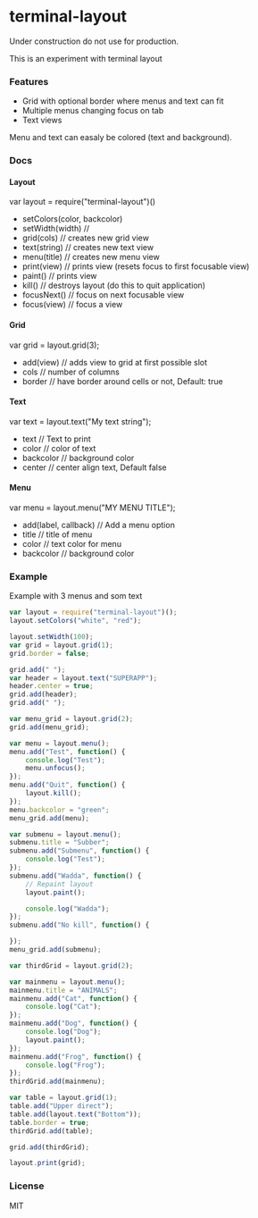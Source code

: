 # terminal-layout

Under construction do not use for production.

This is an experiment with terminal layout

### Features

- Grid with optional border where menus and text can fit
- Multiple menus changing focus on tab
- Text views

Menu and text can easaly be colored (text and background).

### Docs

#### Layout

var layout = require("terminal-layout")()

- setColors(color, backcolor)
- setWidth(width) //
- grid(cols) // creates new grid view
- text(string) // creates new text view
- menu(title) // creates new menu view
- print(view) // prints view (resets focus to first focusable view)
- paint() // prints view
- kill() // destroys layout (do this to quit application)
- focusNext() // focus on next focusable view
- focus(view) // focus a view

#### Grid

var grid = layout.grid(3);

- add(view) // adds view to grid at first possible slot
 - cols // number of columns
 - border // have border around cells or not, Default: true

 #### Text

var text = layout.text("My text string");

  - text // Text to print
  - color // color of text
  - backcolor // background color
  - center // center align text, Default false

#### Menu

var menu = layout.menu("MY MENU TITLE");

- add(label, callback) // Add a menu option
 - title // title of menu
 - color // text color for menu
 - backcolor // background color

### Example

Example with 3 menus and som text
```js
var layout = require("terminal-layout")();
layout.setColors("white", "red");

layout.setWidth(100);
var grid = layout.grid(1);
grid.border = false;

grid.add(" ");
var header = layout.text("SUPERAPP");
header.center = true;
grid.add(header);
grid.add(" ");

var menu_grid = layout.grid(2);
grid.add(menu_grid);

var menu = layout.menu();
menu.add("Test", function() {
	console.log("Test");
	menu.unfocus();
});
menu.add("Quit", function() {
	layout.kill();
});
menu.backcolor = "green";
menu_grid.add(menu);

var submenu = layout.menu();
submenu.title = "Subber";
submenu.add("Submenu", function() {
	console.log("Test");
});
submenu.add("Wadda", function() {
	// Repaint layout
	layout.paint();

	console.log("Wadda");
});
submenu.add("No kill", function() {

});
menu_grid.add(submenu);

var thirdGrid = layout.grid(2);

var mainmenu = layout.menu();
mainmenu.title = "ANIMALS";
mainmenu.add("Cat", function() {
	console.log("Cat");
});
mainmenu.add("Dog", function() {
	console.log("Dog");
	layout.paint();
});
mainmenu.add("Frog", function() {
	console.log("Frog");
});
thirdGrid.add(mainmenu);

var table = layout.grid(1);
table.add("Upper direct");
table.add(layout.text("Bottom"));
table.border = true;
thirdGrid.add(table);

grid.add(thirdGrid);

layout.print(grid);
```

### License

MIT